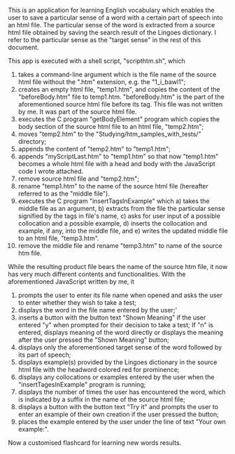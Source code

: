 This is an application for learning English vocabulary which enables the user to save a particular sense of a word with a certain part of speech into an html file.  The particular sense of the word is extracted from a source html file obtained by saving the search result of the Lingoes dictionary. I refer to the particular sense as the "target sense" in the rest of this document.

This app is executed with a shell script, "scripthtm.sh", which
  
  1) takes a command-line argument which is the file name of the source html file without the ".htm" extension, e.g. the "1_i_bawl1";
  2) creates an empty html file, "temp1.htm", and copies the content of the "beforeBody.htm" file to temp1.htm. "beforeBody.htm" is the part of the aforementioned source html file before its <BODY> tag. This file was not written by me. It was part of the source html file.
  3) executes the C program "getBodyElement" program which copies the body section of the source html file to an html file, "temp2.htm";
  4) moves "temp2.htm" to the "Studying/htm_samples_with_tests/" directory;
  5) appends the content of "temp2.htm" to "temp1.htm";
  6) appends "myScriptLast.htm" to "temp1.htm" so that now "temp1.htm" becomes a whole html file with a head and body with the JavaScript code I wrote attached.
  7) remove source html file and "temp2.htm";
  8) rename "temp1.htm" to the name of the source html file (hereafter referred to as the "middle file").
  9) executes the C program "insertTagsInExample" which 
      a) takes the middle file as an argument, 
      b) extracts from the file the particular sense signified by the tags in file's name, 
      c) asks for user input of a possible collocation and a possible example,
      d) inserts the collocation and example, if any, into the middle file, and
      e) writes the updated middle file to an html file, "temp3.htm".
  10) remove the middle file and rename "temp3.htm" to name of the source htm file.
  
  While the resulting product file bears the name of the source htm file, it now has very much different contents and functionalities. With the aforementioned JavaScript written by me, it
  
  1) prompts the user to enter its file name when opened and asks the user to enter whether they wish to take a test; 
  2) displays the word in the file name entered by the user;'
  3) inserts a button with the button text "Shown Meaning" if the user entered "y" when prompted for their decision to take a test; If "n" is entered, displays meaning of the word directly or displays the meaning after the user pressed the "Shown Meaning" button;
  4) displays only the aforementioned target sense of the word followed by its part of speech;
  5) displays example(s) provided by the Lingoes dictionary in the source html file with the headword colored red for prominence;
  6) displays any collocations or examples entered by the user when the "insertTagesInExample" program is running;
  7) displays the number of times the user has encountered the word, which is indicated by a suffix in the name of the source html file;
  8) displays a button with the button text "Try it" and prompts the user to enter an example of their own creation if the user pressed the button;
  9) places the example entered by the user under the line of text "Your own example:".
  
  Now a customised flashcard for learning new words results.
